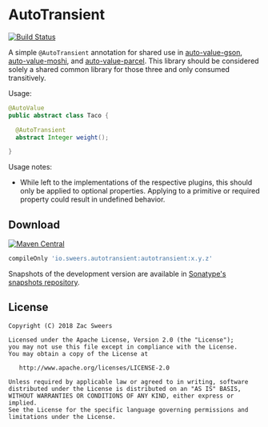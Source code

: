 AutoTransient
=============

[![Build Status](https://travis-ci.org/ZacSweers/AutoTransient.svg?branch=master)](https://travis-ci.org/ZacSweers/AutoTransient)

A simple `@AutoTransient` annotation for shared use in [auto-value-gson][avg], [auto-value-moshi][avm], and [auto-value-parcel][avp]. This library should be considered solely a shared common library for those three and only consumed transitively.

Usage:

```java
@AutoValue
public abstract class Taco {

  @AutoTransient
  abstract Integer weight();

}
```

Usage notes:
* While left to the implementations of the respective plugins, this should only be applied to optional properties. Applying to a primitive or required property could result in undefined behavior.

Download
--------

[![Maven Central](https://img.shields.io/maven-central/v/io.sweers.autotransient/auto-value-transient.svg)](https://mvnrepository.com/artifact/io.sweers.autotransient/auto-value-transient)
```gradle
compileOnly 'io.sweers.autotransient:autotransient:x.y.z'
```

Snapshots of the development version are available in [Sonatype's snapshots repository][snapshots].

License
-------

    Copyright (C) 2018 Zac Sweers

    Licensed under the Apache License, Version 2.0 (the "License");
    you may not use this file except in compliance with the License.
    You may obtain a copy of the License at

       http://www.apache.org/licenses/LICENSE-2.0

    Unless required by applicable law or agreed to in writing, software
    distributed under the License is distributed on an "AS IS" BASIS,
    WITHOUT WARRANTIES OR CONDITIONS OF ANY KIND, either express or implied.
    See the License for the specific language governing permissions and
    limitations under the License.

 [snapshots]: https://oss.sonatype.org/content/repositories/snapshots/
 [avg]: https://github.com/rharter/auto-value-gson
 [avm]: https://github.com/rharter/auto-value-moshi
 [avp]: https://github.com/rharter/auto-value-parcel
